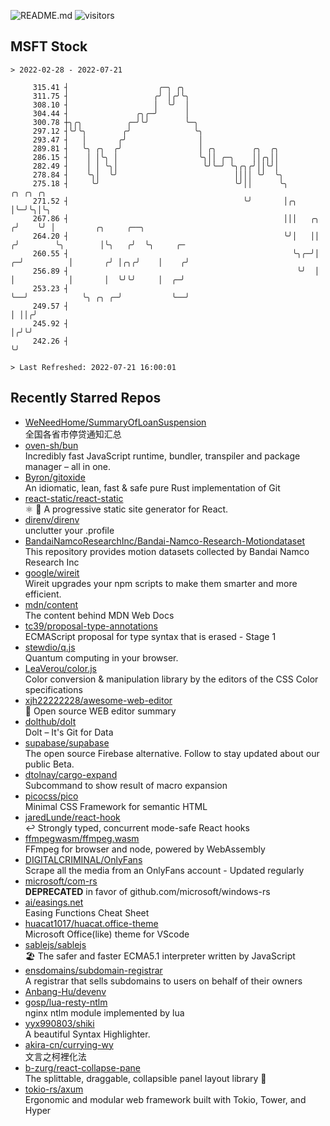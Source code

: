 ![README.md](https://github.com/Gerhut/Gerhut/workflows/README.md/badge.svg)
![visitors](https://visitors.vercel.app/Gerhut/Gerhut?token=8cf69d1f6813d272ef062726b6070c9be4ff72038cfe5a7ded7384a8da65d866)

## MSFT Stock

```
> 2022-02-28 - 2022-07-21

     315.41 ┤                    ╭─╮ ╭╮                                                                          
     311.75 ┤                   ╭╯ │╭╯╰╮                                                                         
     308.10 ┤                   │  ╰╯  │                                                                         
     304.44 ┤               ╭╮╭─╯      │                                                                         
     300.78 ┼╮╭╮          ╭─╯╰╯        ╰─╮                                                                       
     297.12 ┤╰╯╰╮        ╭╯              ╰╮                                                                      
     293.47 ┤   │       ╭╯                │                                                                      
     289.81 ┤   ╰╮ ╭╮  ╭╯                 │ ╭╮        ╭╮  ╭╮                                                     
     286.15 ┤    │ │╰╮ │                  ╰╮││ ╭─╮    ││╭╮││                                                     
     282.49 ┤    │ │ ╰╮│                   ╰╯╰─╯ ╰╮╭╮╭╯││╰╯│                                                     
     278.84 ┤    ╰╮│  ╰╯                          ││││ ╰╯  ╰╮                                                    
     275.18 ┤     ╰╯                              ╰╯││      ╰╮             ╭╮ ╭╮ ╭╮                              
     271.52 ┤                                       ╰╯       │╭╮           │╰─╯╰╮│╰╮                             
     267.86 ┤                                                │││   ╭╮     ╭╯    ╰╯ │         ╭╮     ╭──╮         
     264.20 ┤                                                ╰╯│   ││    ╭╯        ╰╮        │╰╮   ╭╯  ╰╮     ╭─ 
     260.55 ┤                                                  ╰╮╭─╯│  ╭─╯          │       ╭╯ │╭╮╭╯    │    ╭╯  
     256.89 ┤                                                   ╰╯  │  │            │       │  ╰╯╰╯     │  ╭─╯   
     253.23 ┤                                                       ╰──╯            ╰╮ ╭╮ ╭─╯           ╰──╯     
     249.57 ┤                                                                        │ ││╭╯                      
     245.92 ┤                                                                        │╭╯╰╯                       
     242.26 ┤                                                                        ╰╯                          

> Last Refreshed: 2022-07-21 16:00:01
```

## Recently Starred Repos

- [WeNeedHome/SummaryOfLoanSuspension](https://github.com/WeNeedHome/SummaryOfLoanSuspension)  
  全国各省市停贷通知汇总
- [oven-sh/bun](https://github.com/oven-sh/bun)  
  Incredibly fast JavaScript runtime, bundler, transpiler and package manager – all in one.
- [Byron/gitoxide](https://github.com/Byron/gitoxide)  
  An idiomatic, lean, fast & safe pure Rust implementation of Git
- [react-static/react-static](https://github.com/react-static/react-static)  
  ⚛️ 🚀 A progressive static site generator for React.
- [direnv/direnv](https://github.com/direnv/direnv)  
  unclutter your .profile
- [BandaiNamcoResearchInc/Bandai-Namco-Research-Motiondataset](https://github.com/BandaiNamcoResearchInc/Bandai-Namco-Research-Motiondataset)  
  This repository provides motion datasets collected by Bandai Namco Research Inc
- [google/wireit](https://github.com/google/wireit)  
  Wireit upgrades your npm scripts to make them smarter and more efficient.
- [mdn/content](https://github.com/mdn/content)  
  The content behind MDN Web Docs
- [tc39/proposal-type-annotations](https://github.com/tc39/proposal-type-annotations)  
  ECMAScript proposal for type syntax that is erased - Stage 1
- [stewdio/q.js](https://github.com/stewdio/q.js)  
  Quantum computing in your browser.
- [LeaVerou/color.js](https://github.com/LeaVerou/color.js)  
  Color conversion & manipulation library by the editors of the CSS Color specifications
- [xjh22222228/awesome-web-editor](https://github.com/xjh22222228/awesome-web-editor)  
  🔨  Open source WEB editor summary
- [dolthub/dolt](https://github.com/dolthub/dolt)  
  Dolt – It's Git for Data
- [supabase/supabase](https://github.com/supabase/supabase)  
  The open source Firebase alternative. Follow to stay updated about our public Beta.
- [dtolnay/cargo-expand](https://github.com/dtolnay/cargo-expand)  
  Subcommand to show result of macro expansion
- [picocss/pico](https://github.com/picocss/pico)  
  Minimal CSS Framework for semantic HTML
- [jaredLunde/react-hook](https://github.com/jaredLunde/react-hook)  
  ↩ Strongly typed, concurrent mode-safe React hooks
- [ffmpegwasm/ffmpeg.wasm](https://github.com/ffmpegwasm/ffmpeg.wasm)  
  FFmpeg for browser and node, powered by WebAssembly
- [DIGITALCRIMINAL/OnlyFans](https://github.com/DIGITALCRIMINAL/OnlyFans)  
  Scrape all the media from an OnlyFans account - Updated regularly
- [microsoft/com-rs](https://github.com/microsoft/com-rs)  
  **DEPRECATED** in favor of github.com/microsoft/windows-rs
- [ai/easings.net](https://github.com/ai/easings.net)  
  Easing Functions Cheat Sheet
- [huacat1017/huacat.office-theme](https://github.com/huacat1017/huacat.office-theme)  
  Microsoft Office(like) theme for VScode
- [sablejs/sablejs](https://github.com/sablejs/sablejs)  
  🏖️ The safer and faster ECMA5.1 interpreter written by JavaScript
- [ensdomains/subdomain-registrar](https://github.com/ensdomains/subdomain-registrar)  
  A registrar that sells subdomains to users on behalf of their owners
- [Anbang-Hu/devenv](https://github.com/Anbang-Hu/devenv)  
- [gosp/lua-resty-ntlm](https://github.com/gosp/lua-resty-ntlm)  
  nginx ntlm module implemented by lua
- [yyx990803/shiki](https://github.com/yyx990803/shiki)  
  A beautiful Syntax Highlighter.
- [akira-cn/currying-wy](https://github.com/akira-cn/currying-wy)  
  文言之柯裡化法
- [b-zurg/react-collapse-pane](https://github.com/b-zurg/react-collapse-pane)  
  The splittable, draggable, collapsible panel layout library 🎉
- [tokio-rs/axum](https://github.com/tokio-rs/axum)  
  Ergonomic and modular web framework built with Tokio, Tower, and Hyper
